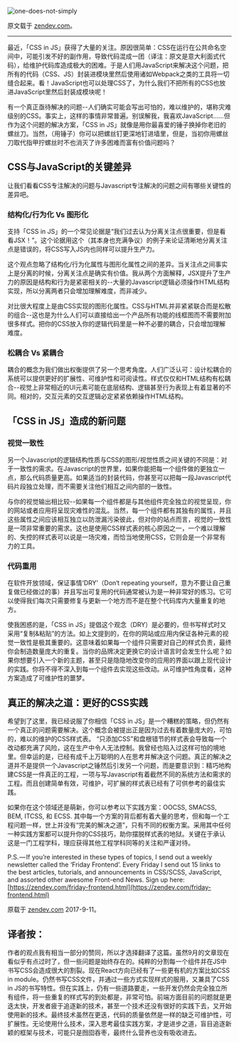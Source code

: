 
![one-does-not-simply](http://owyx09dkb.bkt.clouddn.com/one-does-not-simply.jpg)


原文载于 [zendev.com](https://zendev.com/2017/09/11/css-in-js.html)。

---

最近，「CSS in JS」获得了大量的关注。原因很简单：CSS在运行在公共命名空间中，可能引发不好的副作用，导致代码混成一团（译注：原文是意大利面式代码），给维护代码库造成极大的困难。于是人们用JavaScript来解决这个问题，把所有的代码（CSS、JS）封装进模块里然后使用诸如Webpack之类的工具将一切缝合起来。看！JavaScript也可以处理CSS了，为什么我们不把所有的CSS也放进JavaScript里然后封装成模块呢！

有一个真正亟待解决的问题--人们确实可能会写出可怕的，难以维护的，堪称灾难级别的CSS。事实上，这样的事情非常普遍。别误解我，我喜欢JavaScript……但作为这个问题的解决方案，「CSS in JS」就像是用你最喜爱的锤子换掉你老旧的螺丝刀。当然，（用锤子）你可以把螺丝钉更深地钉进墙里，但是，当初你用螺丝刀取代指甲拧螺丝时不也消灭了许多困难而富有价值问题吗？ 

## CSS与JavaScript的关键差异

让我们看看CSS专注解决的问题与Javascript专注解决的问题之间有哪些关键性的差异吧。 

### 结构化/行为化 Vs 图形化

支持「CSS in JS」的一个常见论据是“我们过去认为分离关注点很重要，但是看看JSX！”。这个论据用这个（其本身也充满争议）的例子来论证清晰地分离关注点是错误的，将CSS写入JS内也同样可以提升生产力。 

这个观点忽略了结构化/行为化属性与图形化属性之间的差异。当关注点之间事实上是分离的时候，分离关注点是确实有价值。我从两个方面解释，JSX提升了生产力的原因是结构和行为是紧密相关的--大量的Javascript逻辑必须操作HTML结构实现，所以分离两者只会增加理解难度，而非减少。

对比很大程度上是由CSS实现的图形化属性。CSS与HTML并非紧紧联合而是松散的组合--这也是为什么人们可以直接给出一个产品所有功能的线框图而不需要附加很多样式。把你的CSS放入你的逻辑代码里是一种不必要的耦合，只会增加理解难度。

### 松耦合 Vs 紧耦合

耦合的概念为我们做出权衡提供了另一个思考角度。人们广泛认可：设计松耦合的系统可以提供更好的扩展性、可维护性和可阅读性。样式仅仅和HTML结构有松耦合--视觉上非常相近的UI元素可能在底层结构、逻辑甚至行为表现上有着显著的不同。相对的，交互元素的交互逻辑必定紧紧依赖操作HTML结构。 

## 「CSS in JS」造成的新问题 

### 视觉一致性 
另一个Javascript的逻辑结构性质与CSS的图形/视觉性质之间关键的不同是：对于一致性的需求。在Javascript的世界里，如果你能把每一个组件做的更独立一点，那么代码质量更高。如果适当的封装代码，你甚至可以把每一段Javascript代码片段独立处理，而不需要关注他们相互之间内部的一致性。

与你的视觉输出相比较--如果每一个组件都是与其他组件完全独立的视觉呈现，你的网站或者应用将呈现灾难性的混乱。当然，每一个组件都有其独有的属性，并且这些属性之间应该相互独立以防泄漏污染彼此，但对你的站点而言，视觉的一致性是一项非常重要的需求。这也是使用CSS样式表的核心原因之一，一个难以理解的、失控的样式表可以说是一场灾难，而恰当地使用CSS，它则会是一个非常有力的工具。 

### 代码重用 

在软件开放领域，保证事情‘DRY’（Don‘t repeating yourself，意为不要让自己重复做已经做过的事）并且写出可复用的代码通常被认为是一种非常好的练习。它可以使得我们每次只需要修复与更新一个地方而不是在整个代码库内大量重复的地方。 

使我困惑的是，「CSS in JS」提倡这个观念（DRY）是必要的，但书写样式时又采用“复制&粘贴”的方法。如上文提到的，在你的网站或应用内保证各种元素的视觉一致性是极其重要的。这意味着如果每一个组件只需要对自己的样式负责，最终你会制造数量庞大的重复。当你的品牌决定更换它的设计语言时会发生什么呢？如果你想要引入一个新的主题，甚至只是隐隐地改变你的应用的界面以跟上现代设计的实践。你将不得不深入到每一个组件去实现这些改动。从可维护性角度看，这种方案造成了可维护性的噩梦。 

## 真正的解决之道：更好的CSS实践

希望到了这里，我已经说服了你相信「CSS in JS」是一个糟糕的策略，但仍然有一个真正的问题需要解决。这个概念会被提出正是因为过去有着数量庞大的，可怕的，难以的维护的CSS样式表。 
“只添加CSS”和盘根错节的样式表会导致每一个改动都充满了风险，这在生产中令人无法控制。我曾经也陷入过这样可怕的境地里。但幸运的是，已经有成千上万聪明的人在思考并解决这个问题。真正的解决之道并不是提供一个Javascript之锤然后引发另一个问题，而是要意识到：精巧地构建CSS是一件真正的工程，一项与写Javascript有着截然不同的系统方法和需求的工程。而且创建简单有效，可维护，可扩展的样式表已经有了可供参考的最佳实践。 

如果你在这个领域还是萌新，你可以参考以下实践方案：OOCSS, SMACSS, BEM, ITCSS, 和 ECSS. 其中每一个方案的背后都有着大量的思考，但和每一个工程问题一样，世上并没有“完美的解决之道”，只有不同的权衡方案。采用其中任何一种实践方案都可以提升你的CSS技巧，助你摆脱样式表的地狱。关键在于承认这是一门工程学科，理应获得其他工程学科同等的关注和严谨对待。 

P.S. — If you’re interested in these types of topics, I send out a weekly newsletter called the ‘Friday Frontend’. Every Friday I send out 15 links to the best articles, tutorials, and announcements in CSS/SCSS, JavaScript, and assorted other awesome Front-end News. Sign up here: [https://zendev.com/friday-frontend.html](https://zendev.com/friday-frontend.html)

原载于 [zendev.com](https://zendev.com/2017/09/11/css-in-js.html)  2017-9-11。



译者按：
---
作者的观点我有相当一部分的赞同，所以才选择翻译了这篇。虽然9月的文章现在看似乎有点过时了，但一些问题是始终存在的。纯粹的分割每一个组件并在JS中书写CSS会造成很大的割裂。现在React方向已经有了一些更有机的方案比如CSS in module。仍然书写CSS文件，并通过一些方式实现样式的服用，又兼具了CSS in JS的书写特性。但在实践上，仍有一些道路要走，一些开发仍然会完全独立所有组件，将一些重复的样式写的到处都是，非常可怕。前端方面目前的问题就是更迭太快，开发者疲于追逐新的技术，甚至一个技术还没有很好的实践下去，又开始使用新的技术。最终技术虽然在更迭，代码的质量依然是一样的缺乏可维护性，可扩展性。无论使用什么技术，深入思考最佳实践方案，才是进步之道，盲目追逐新颖的框架与技术，可能只是囫囵吞枣，最终什么营养也没有吸收进去。

